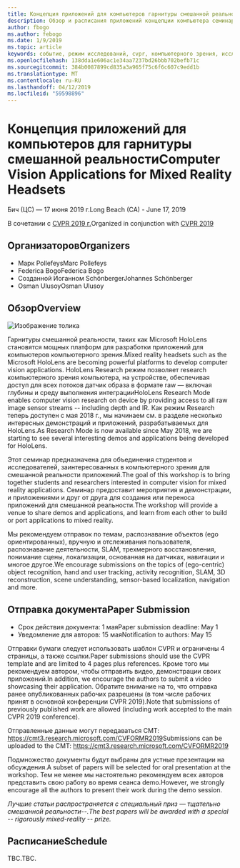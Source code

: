 ```yaml
---
title: Концепция приложений для компьютеров гарнитуры смешанной реальности семинар в CVPR 2019 г.
description: Обзор и расписания приложений концепции компьютера семинар гарнитуры смешанной реальности, должен быть поставлен на конференции CVPR 2019 июня.
author: fbogo
ms.author: febogo
ms.date: 1/9/2019
ms.topic: article
keywords: событие, режим исследований, cvpr, компьютерного зрения, исследований, HoloLens
ms.openlocfilehash: 138dda1e606ac1e34aa7237bd26bbb702befb71c
ms.sourcegitcommit: 384b0087899cd835a3a965f75c6f6c607c9edd1b
ms.translationtype: MT
ms.contentlocale: ru-RU
ms.lasthandoff: 04/12/2019
ms.locfileid: "59598896"
---
```

# <a name="computer-vision-applications-for-mixed-reality-headsets"></a><span data-ttu-id="0edfe-104">Концепция приложений для компьютеров для гарнитуры смешанной реальности</span><span class="sxs-lookup"><span data-stu-id="0edfe-104">Computer Vision Applications for Mixed Reality Headsets</span></span>
<span data-ttu-id="0edfe-105">Бич (ЦС) — 17 июня 2019 г.</span><span class="sxs-lookup"><span data-stu-id="0edfe-105">Long Beach (CA) - June 17, 2019</span></span>

<span data-ttu-id="0edfe-106">В сочетании с [CVPR 2019 г.](http://cvpr2019.thecvf.com/)</span><span class="sxs-lookup"><span data-stu-id="0edfe-106">Organized in conjunction with [CVPR 2019](http://cvpr2019.thecvf.com/)</span></span>

## <a name="organizers"></a><span data-ttu-id="0edfe-107">Организаторов</span><span class="sxs-lookup"><span data-stu-id="0edfe-107">Organizers</span></span>
* <span data-ttu-id="0edfe-108">Марк Pollefeys</span><span class="sxs-lookup"><span data-stu-id="0edfe-108">Marc Pollefeys</span></span>
* <span data-ttu-id="0edfe-109">Federica Bogo</span><span class="sxs-lookup"><span data-stu-id="0edfe-109">Federica Bogo</span></span>
* <span data-ttu-id="0edfe-110">Созданной Иоганном Schönberger</span><span class="sxs-lookup"><span data-stu-id="0edfe-110">Johannes Schönberger</span></span>
* <span data-ttu-id="0edfe-111">Osman Ulusoy</span><span class="sxs-lookup"><span data-stu-id="0edfe-111">Osman Ulusoy</span></span>

## <a name="overview"></a><span data-ttu-id="0edfe-112">Обзор</span><span class="sxs-lookup"><span data-stu-id="0edfe-112">Overview</span></span>

![Изображение толика](images/cvpr2019_teaser.jpg)

<span data-ttu-id="0edfe-114">Гарнитуры смешанной реальности, таких как Microsoft HoloLens становятся мощных платформ для разработки приложений для компьютеров компьютерного зрения.</span><span class="sxs-lookup"><span data-stu-id="0edfe-114">Mixed reality headsets such as the Microsoft HoloLens are becoming powerful platforms to develop computer vision applications.</span></span> <span data-ttu-id="0edfe-115">HoloLens Research режим позволяет research компьютерного зрения компьютера, на устройстве, обеспечивая доступ для всех потоков датчик образа в формате raw — включая глубины и среду выполнения интеграции</span><span class="sxs-lookup"><span data-stu-id="0edfe-115">HoloLens Research Mode enables computer vision research on device by providing access to all raw image sensor streams -- including depth and IR.</span></span> <span data-ttu-id="0edfe-116">Как режим Research теперь доступен с мая 2018 г., мы начинаем см. в разделе несколько интересных демонстраций и приложений, разрабатываемых для HoloLens.</span><span class="sxs-lookup"><span data-stu-id="0edfe-116">As Research Mode is now available since May 2018, we are starting to see several interesting demos and applications being developed for HoloLens.</span></span> 

<span data-ttu-id="0edfe-117">Этот семинар предназначена для объединения студентов и исследователей, заинтересованных в компьютерного зрения для смешанной реальности приложений.</span><span class="sxs-lookup"><span data-stu-id="0edfe-117">The goal of this workshop is to bring together students and researchers interested in computer vision for mixed reality applications.</span></span> <span data-ttu-id="0edfe-118">Семинар предоставит мероприятия и демонстрации, и приложениями и друг от друга для создания или переноса приложений для смешанной реальности.</span><span class="sxs-lookup"><span data-stu-id="0edfe-118">The workshop will provide a venue to share demos and applications, and learn from each other to build or port applications to mixed reality.</span></span> 

<span data-ttu-id="0edfe-119">Мы рекомендуем отправок по темам, распознавание объектов (ego ориентированных), вручную и отслеживания пользователя, распознавание деятельности, SLAM, трехмерного восстановления, понимание сцены, локализации, основанная на датчиках, навигации и многое другое.</span><span class="sxs-lookup"><span data-stu-id="0edfe-119">We encourage submissions on the topics of (ego-centric) object recognition, hand and user tracking, activity recognition, SLAM, 3D reconstruction, scene understanding, sensor-based localization, navigation and more.</span></span>

## <a name="paper-submission"></a><span data-ttu-id="0edfe-120">Отправка документа</span><span class="sxs-lookup"><span data-stu-id="0edfe-120">Paper Submission</span></span>
* <span data-ttu-id="0edfe-121">Срок действия документа: 1 мая</span><span class="sxs-lookup"><span data-stu-id="0edfe-121">Paper submission deadline: May 1</span></span>
* <span data-ttu-id="0edfe-122">Уведомление для авторов: 15 мая</span><span class="sxs-lookup"><span data-stu-id="0edfe-122">Notification to authors: May 15</span></span>

<span data-ttu-id="0edfe-123">Отправки бумаги следует использовать шаблон CVPR и ограничены 4 страницы, а также ссылки.</span><span class="sxs-lookup"><span data-stu-id="0edfe-123">Paper submissions should use the CVPR template and are limited to 4 pages plus references.</span></span> <span data-ttu-id="0edfe-124">Кроме того мы рекомендуем автором, чтобы отправить видео, демонстрации своих приложений.</span><span class="sxs-lookup"><span data-stu-id="0edfe-124">In addition, we encourage the authors to submit a video showcasing their application.</span></span>
<span data-ttu-id="0edfe-125">Обратите внимание на то, что отправка ранее опубликованных рабочих разрешены (в том числе рабочих принят в основной конференции CVPR 2019).</span><span class="sxs-lookup"><span data-stu-id="0edfe-125">Note that submissions of previously published work are allowed (including work accepted to the main CVPR 2019 conference).</span></span> 

<span data-ttu-id="0edfe-126">Отправленные данные могут передаваться CMT: https://cmt3.research.microsoft.com/CVFORMR2019</span><span class="sxs-lookup"><span data-stu-id="0edfe-126">Submissions can be uploaded to the CMT: https://cmt3.research.microsoft.com/CVFORMR2019</span></span>

<span data-ttu-id="0edfe-127">Подмножество документы будут выбраны для устные презентации на обсуждения.</span><span class="sxs-lookup"><span data-stu-id="0edfe-127">A subset of papers will be selected for oral presentation at the workshop.</span></span> <span data-ttu-id="0edfe-128">Тем не менее мы настоятельно рекомендуем всех авторов представить свою работу во время сеанса demo.</span><span class="sxs-lookup"><span data-stu-id="0edfe-128">However, we strongly encourage all the authors to present their work during the demo session.</span></span>

<span data-ttu-id="0edfe-129">_Лучшие статьи распространяется с специальный приз — тщательно смешанной реальности--._</span><span class="sxs-lookup"><span data-stu-id="0edfe-129">_The best papers will be awarded with a special -- rigorously mixed-reality -- prize._</span></span>

## <a name="schedule"></a><span data-ttu-id="0edfe-130">Расписание</span><span class="sxs-lookup"><span data-stu-id="0edfe-130">Schedule</span></span>
<span data-ttu-id="0edfe-131">TBC.</span><span class="sxs-lookup"><span data-stu-id="0edfe-131">TBC.</span></span>
